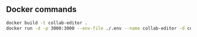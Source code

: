 ## Docker commands

```bash
docker build -t collab-editor .
docker run -d -p 3000:3000 --env-file ./.env --name collab-editor -d collab-editor
```